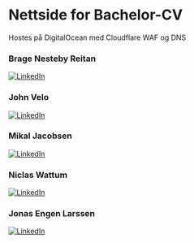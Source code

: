 # Nettside for Bachelor-CV
Hostes på DigitalOcean med Cloudflare WAF og DNS

### Brage Nesteby Reitan
<a href="https://www.linkedin.com/in/bragenr/">![LinkedIn](https://img.shields.io/badge/LinkedIn-0077B5?style=for-the-badge&logo=linkedin&logoColor=white)</a>

### John Velo
<a href="https://www.linkedin.com/in/johnvelo7/">![LinkedIn](https://img.shields.io/badge/LinkedIn-0077B5?style=for-the-badge&logo=linkedin&logoColor=white)</a>

### Mikal Jacobsen
<a href="https://www.linkedin.com/in/mikal-jacobsen-49903224a/">![LinkedIn](https://img.shields.io/badge/LinkedIn-0077B5?style=for-the-badge&logo=linkedin&logoColor=white)</a>

### Niclas Wattum
<a href="https://www.linkedin.com/in/niclas-wattum/">![LinkedIn](https://img.shields.io/badge/LinkedIn-0077B5?style=for-the-badge&logo=linkedin&logoColor=white)</a>

### Jonas Engen Larssen
<a href="https://www.linkedin.com/in/jonas-larsen-666023150/">![LinkedIn](https://img.shields.io/badge/LinkedIn-0077B5?style=for-the-badge&logo=linkedin&logoColor=white)</a>